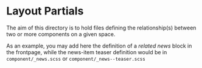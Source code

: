 # Layout Partials

The aim of this directory is to hold files defining the relationship(s) between two or more components on a given space.

As an example, you may add here the definition of a _related news_ block in the frontpage, while the news-item teaser definition would be in ``component/_news.scss`` or ``component/_news--teaser.scss``